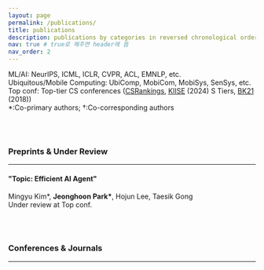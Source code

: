 ```yaml
---
layout: page
permalink: /publications/
title: publications
description: publications by categories in reversed chronological order.
nav: true # true로 해주면 header에 뜸
nav_order: 2
---
```


<!-- _pages/publications.md -->

ML/AI: NeurIPS, ICML, ICLR, CVPR, ACL, EMNLP, etc.  
Ubiquitous/Mobile Computing: UbiComp, MobiCom, MobiSys, SenSys, etc.  
Top conf:  Top-tier CS conferences ([CSRankings](https://csrankings.org/#/index?all&asia), [KIISE](https://drive.google.com/file/d/1Sp7z9dv8r1amM1i2MR2NwEY-ixieTp3x/view) (2024) S Tiers, [BK21](https://drive.google.com/file/d/1XsYdYuOU5GXjHaUssPnCKthgSqZRwMjc/view) (2018))  
\*:Co-primary authors; †:Co-corresponding authors

<br><br>

### Preprints & Under Review

---

#### "Topic: Efficient AI Agent"
Mingyu Kim\*, **Jeonghoon Park\***, Hojun Lee, Taesik Gong  
Under review at Top conf.  

<br><br>

<!-- Bibsearch Feature -->

### Conferences & Journals

---

<!-- {% include bib_search.liquid %}

<div class="publications">

{% bibliography %}

</div> -->
